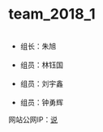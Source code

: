 # team_2018_1
<ul>
  <li>组长：朱旭</li>
  <li>组员：林钰国</li>
  <li>组员：刘宇鑫</li>
  <li>组员：钟勇辉</li>
</ul>
<p></p>
<p>网站公网IP：<a href="193.112.217.221:8080/spring_gitvisual/summary">说</a></p>

